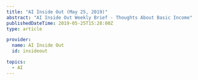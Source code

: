 ```yaml
---
title: "AI Inside Out (May 25, 2019)"
abstract: "AI Inside Out Weekly Brief - Thoughts About Basic Income"
publishedDateTime: 2019-05-25T15:28:00Z
type: article

provider:
  name: AI Inside Out
  id: insideout

topics:
  - AI
---
```

